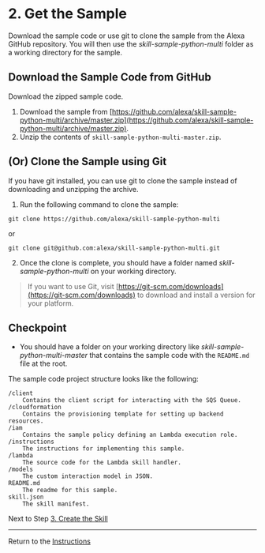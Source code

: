 # 2. Get the Sample

Download the sample code or use git to clone the sample from the Alexa GitHub repository. You will then use the *skill-sample-python-multi* folder as a working directory for the sample.

## Download the Sample Code from GitHub

Download the zipped sample code.

1. Download the sample from [https://github.com/alexa/skill-sample-python-multi/archive/master.zip](https://github.com/alexa/skill-sample-python-multi/archive/master.zip).
2. Unzip the contents of `skill-sample-python-multi-master.zip`.

## (Or) Clone the Sample using Git

If you have git installed, you can use git to clone the sample instead of downloading and unzipping the archive.

1. Run the following command to clone the sample:
```
git clone https://github.com/alexa/skill-sample-python-multi
```
or
```
git clone git@github.com:alexa/skill-sample-python-multi.git
```
2. Once the clone is complete, you should have a folder named *skill-sample-python-multi* on your working directory.

> If you want to use Git, visit [https://git-scm.com/downloads](https://git-scm.com/downloads) to download and install a version for your platform.

## Checkpoint
- You should have a folder on your working directory like *skill-sample-python-multi-master* that contains the sample code with the `README.md` file at the root.

The sample code project structure looks like the following:

```
/client
	Contains the client script for interacting with the SQS Queue.
/cloudformation
	Contains the provisioning template for setting up backend resources.
/iam
	Contains the sample policy defining an Lambda execution role.
/instructions
	The instructions for implementing this sample.
/lambda
	The source code for the Lambda skill handler.
/models
	The custom interaction model in JSON.
README.md
	The readme for this sample.
skill.json
	The skill manifest.
```

Next to Step [3. Create the Skill](create-the-skill.md)

___
Return to the [Instructions](README.md)
